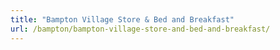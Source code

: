 ```yaml
---
title: "Bampton Village Store & Bed and Breakfast"
url: /bampton/bampton-village-store-and-bed-and-breakfast/
---
```

